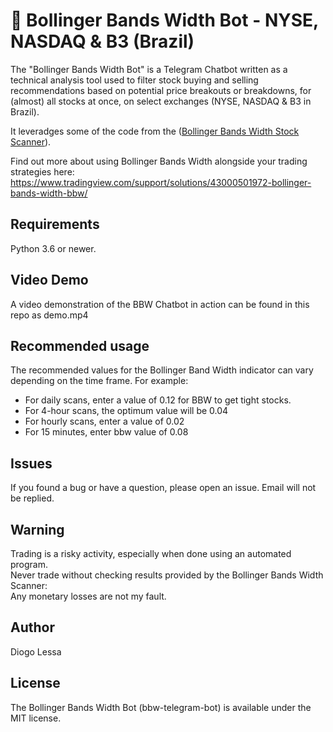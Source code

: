 # 🤖 Bollinger Bands Width Bot - NYSE, NASDAQ & B3 (Brazil)

The "Bollinger Bands Width Bot" is a Telegram Chatbot written as a technical analysis tool used to filter stock buying and selling recommendations based on potential price breakouts or breakdowns, for (almost) all stocks at once, on select exchanges (NYSE, NASDAQ & B3 in Brazil).

It leveradges some of the code from the ([Bollinger Bands Width Stock Scanner](https://github.com/bdh777psu/bbw-stock-scanner)).

Find out more about using Bollinger Bands Width alongside your trading strategies here:
https://www.tradingview.com/support/solutions/43000501972-bollinger-bands-width-bbw/

## Requirements
Python 3.6 or newer.

## Video Demo
A video demonstration of the BBW Chatbot in action can be found in this repo as demo.mp4

## Recommended usage
The recommended values for the Bollinger Band Width indicator can vary depending on the time frame. For example:
- For daily scans, enter a value of 0.12 for BBW to get tight stocks.
- For 4-hour scans, the optimum value will be 0.04
- For hourly scans, enter a value of 0.02
- For 15 minutes, enter bbw value of 0.08

## Issues
If you found a bug or have a question, please open an issue. Email will not be replied.

## Warning
Trading is a risky activity, especially when done using an automated program.<br>
Never trade without checking results provided by the Bollinger Bands Width Scanner:<br>
Any monetary losses are not my fault.

## Author
Diogo Lessa

## License
The Bollinger Bands Width Bot (bbw-telegram-bot) is available under the MIT license.
